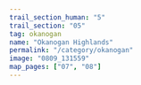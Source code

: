 ```yaml
---
trail_section_human: "5"
trail_section: "05"
tag: okanogan
name: "Okanogan Highlands"
permalink: "/category/okanogan"
image: "0809_131559"
map_pages: ["07", "08"]
---
```

